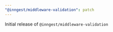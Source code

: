 ```yaml
---
"@inngest/middleware-validation": patch
---
```


Initial release of `@inngest/middleware-validation`
